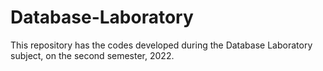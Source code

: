 # Database-Laboratory

This repository has the codes developed during the Database Laboratory subject, on the second semester, 2022.

